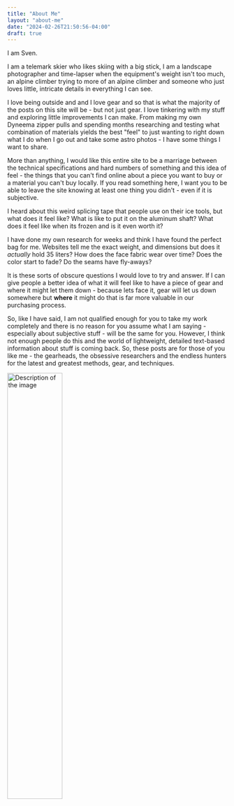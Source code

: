 ```yaml
---
title: "About Me"
layout: "about-me"
date: "2024-02-26T21:50:56-04:00"
draft: true
---
```

I am Sven.

I am a telemark skier who likes skiing with a big stick, I am a landscape photographer and time-lapser when the equipment's weight isn't too much, an alpine climber trying to more of an alpine climber and someone who just loves little, intricate details in everything I can see.

I love being outside and and I love gear and so that is what the majority of the posts on this site will be - but not just gear. I love tinkering with my stuff and exploring little improvements I can make. From making my own Dyneema zipper pulls and spending months researching and testing what combination of materials yields the best "feel" to just wanting to right down what I do when I go out and take some astro photos - I have some things I want to share.

More than anything, I would like this entire site to be a marriage between the technical specifications and hard numbers of something and this idea of feel - the things that you can't find online about a piece you want to buy or a material you can't buy locally. If you read something here, I want you to be able to leave the site knowing at least one thing you didn't - even if it is subjective.

I heard about this weird splicing tape that people use on their ice tools, but what does it feel like? What is like to put it on the aluminum shaft? What does it feel like when its frozen and is it even worth it?

I have done my own research for weeks and think I have found the perfect bag for me. Websites tell me the exact weight, and dimensions but does it _actually_ hold 35 liters? How does the face fabric wear over time? Does the color start to fade? Do the seams have fly-aways?

It is these sorts of obscure questions I would love to try and answer. If I can give people a better idea of what it will feel like to have a piece of gear and where it might let them down - because lets face it, gear will let us down somewhere but **where** it might do that is far more valuable in our purchasing process.

So, like I have said, I am not qualified enough for you to take my work completely and there is no reason for you assume what I am saying - especially about subjective stuff - will be the same for you. However, I think not enough people do this and the world of lightweight, detailed text-based information about stuff is coming back. So, these posts are for those of you like me - the gearheads, the obsessive researchers and the endless hunters for the latest and greatest methods, gear, and techniques.

<img src="/images/about-me/sven.jpg" alt="Description of the image" style="width:50%;" />


<!-- ![targets](/images/about-me/sven.jpg)
![targets](/images/about-me/snow-face.jpeg) -->

